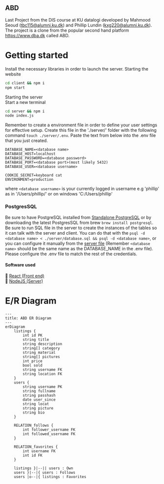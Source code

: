## ABD
Last Project from the DIS course at KU datalogi developed by Mahmood Seoud (tbc115@alumni.ku.dk) and Phillip Lundin (kxg220@alumni.ku.dk). The project is a clone from the popular second hand platform https://www.dba.dk called ABD.


# Getting started
Install the necessary libraries in order to launch the server.
Starting the website 
```bash
cd client && npm i
npm start
```

Starting the server \
Start a new terminal
```bash
cd server && npm i
node index.js
```

Remember to create a environment file in order to define your user settings
for effective setup. Create this file in the './server/' folder with the following command `touch ./server/.env`. Paste the text from below into the .env file that you just created.
```
DATABASE_NAME=<database name>
DATABASE_HOST=localhost
DATABASE_PASSWORD=<database password>
DATABASE_PORT=<database port>(most likely 5432)
DATABASE_USER=<database username>

COOKIE_SECRET=keyboard cat
ENVIRONMENT=production
```
where `<database username>` is your currently logged in username e.g 'phillip' as in '/Users/phillip/' or on windows 'C:/Users/phillip'

### PostgresSQL
Be sure to have PostgreSQL installed from [Standalone PostgreSQL](https://www.postgresql.org/download/) or by downloading the latest PostgresSQL from brew `brew install postgresql`. \
Be sure to run SQL file in the server to create the instances of the tables so it can talk with the server and client. You can do that with the `psql -d <database name> < ./server/database.sql && psql -d <database name>`, or you can configure it manually from the [server file](https://github.com/Nidocq/ABD_DIS-Projekt/blob/main/server/database.sql) (Remember `<database name>` should be the same name as the DATABASE_NAME in the .env file). Please configure the .env file to match the rest of the credentials.

#### Software used
:page_facing_up: [React (Front end)]() \
:page_facing_up: [NodeJS (Server)]()

# E/R Diagram
```mermaid
---
title: ABD ER Diagram
---
erDiagram
	listings {
		int id PK
		string title
		string description
		string[] category
		string material
		string[] pictures
		int price
		bool sold
		string username FK
		string location FK
	}
	users {
		string username PK
		string fullname 
		string passhash
		date user_since
		string locat
		string picture
        string bio
	}

	RELATION_follows {
		int follower_username FK
		int followed_username FK
	}

	RELATION_favorites {
		int username FK
		int id FK
	}

	listings }|--|| users : Own
	users }|--|{ users : Follows
	users |o--|{ listings : Favorites
```
